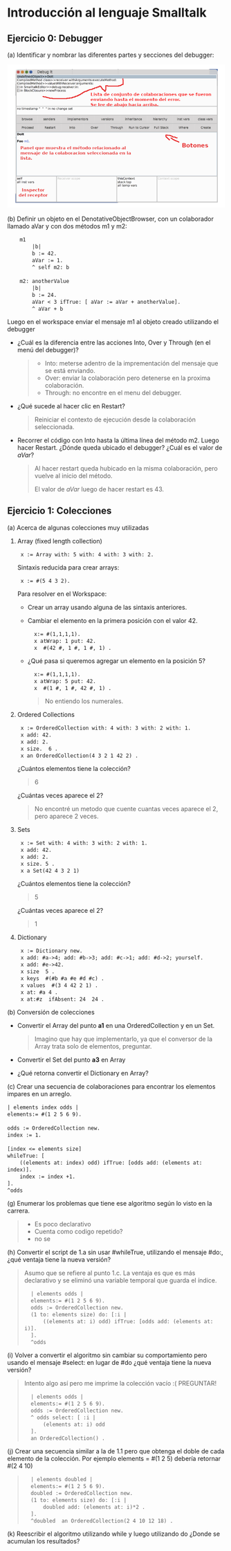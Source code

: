 # Introducción al lenguaje Smalltalk

## Ejercicio 0: Debugger
(a) Identificar y nombrar las diferentes partes y secciones del debugger:

![](https://github.com/malei-dc/IS1/blob/main/Ejercicios/Parte1/imgs/ej0a.png)

(b) Definir un objeto en el DenotativeObjectBrowser, con un colaborador llamado aVar
y con dos métodos m1 y m2:

        m1
            |b|
            b := 42.
            aVar := 1.
            ^ self m2: b

        m2: anotherValue
            |b|
            b := 24.
            aVar < 3 ifTrue: [ aVar := aVar + anotherValue].
            ^ aVar + b
    
Luego en el workspace enviar el mensaje m1 al objeto creado utilizando el debugger

- ¿Cuál es la diferencia entre las acciones Into, Over y Through (en el menú del debugger)?

    >- Into: meterse adentro de la imprementación del mensaje que se está enviando.
    >- Over: enviar la colaboración pero detenerse en la proxima colaboración.
    >- Through: no encontre en el menu del debugger.

- ¿Qué sucede al hacer clic en Restart?

    > Reiniciar el contexto de ejecución desde la colaboración seleccionada.

- Recorrer el código con Into hasta la última línea del método m2. Luego hacer Restart. ¿Dónde queda ubicado el debugger? ¿Cuál es el valor de $aVar$?

    > Al hacer restart queda hubicado en la misma colaboración, pero vuelve al inicio del método.
    >
    > El valor de $aVar$ luego de hacer restart es 43.

## Ejercicio 1: Colecciones

(a) Acerca de algunas colecciones muy utilizadas

1. Array (fixed length collection)

        x := Array with: 5 with: 4 with: 3 with: 2.
    
    Sintaxis reducida para crear arrays:

        x := #(5 4 3 2).

    Para resolver en el Workspace:

    - Crear un array usando alguna de las sintaxis anteriores.
    - Cambiar el elemento en la primera posición con el valor 42.

            x:= #(1,1,1,1).
            x atWrap: 1 put: 42.
            x  #(42 #, 1 #, 1 #, 1) .

    - ¿Qué pasa si queremos agregar un elemento en la posición 5?

            x:= #(1,1,1,1). 
            x atWrap: 5 put: 42.
            x  #(1 #, 1 #, 42 #, 1) .
        
        > No entiendo los numerales.

2. Ordered Collections

        x := OrderedCollection with: 4 with: 3 with: 2 with: 1.
        x add: 42.
        x add: 2.
        x size.  6 .
        x an OrderedCollection(4 3 2 1 42 2) .

    ¿Cuántos elementos tiene la colección?

    > 6

    ¿Cuántas veces aparece el 2?

    > No encontré un metodo que cuente cuantas veces aparece el 2, pero aparece 2 veces.

3. Sets

        x := Set with: 4 with: 3 with: 2 with: 1.
        x add: 42.
        x add: 2.
        x size. 5 .
        x a Set(42 4 3 2 1) 

    ¿Cuántos elementos tiene la colección?

    > 5

    ¿Cuántas veces aparece el 2?

    > 1

4. Dictionary

        x := Dictionary new.
        x add: #a->4; add: #b->3; add: #c->1; add: #d->2; yourself.
        x add: #e->42.
        x size  5 .
        x keys  #(#b #a #e #d #c) .
        x values  #(3 4 42 2 1) .
        x at: #a 4 .
        x at:#z  ifAbsent: 24  24 .

(b) Conversión de colecciones

- Convertir el Array del punto **a1** en una OrderedCollection y en un Set.

    > Imagino que hay que implementarlo, ya que el conversor de la Array trata solo de elementos, preguntar.

- Convertir el Set del punto **a3** en Array

- ¿Qué retorna convertir el Dictionary en Array?

(c) Crear una secuencia de colaboraciones para encontrar los elementos impares en un arreglo.

    | elements index odds | 
    elements:= #(1 2 5 6 9).
    
    odds := OrderedCollection new. 
    index := 1.
    
    [index <= elements size] 
    whileTrue: [
        ((elements at: index) odd) ifTrue: [odds add: (elements at: index)]. 
        index := index +1.
    ].
    ^odds

(g) Enumerar los problemas que tiene ese algoritmo según lo visto en la carrera.

> - Es poco declarativo
> - Cuenta como codigo repetido?
> - no se

(h) Convertir el script de 1.a sin usar #whileTrue, utilizando el mensaje #do:, ¿qué ventaja tiene la nueva versión?

> Asumo que se refiere al punto 1.c. La ventaja es que es más declarativo y se eliminó una variable temporal que guarda el índice.
>
>       | elements odds |
>       elements:= #(1 2 5 6 9).
>       odds := OrderedCollection new.
>       (1 to: elements size) do: [:i |
>           ((elements at: i) odd) ifTrue: [odds add: (elements at: i)].
>       ].
>       ^odds 

(i) Volver a convertir el algoritmo sin cambiar su comportamiento pero usando el mensaje #select: en lugar de #do ¿qué ventaja tiene la nueva versión?

> Intento algo así pero me imprime la colección vacío :( PREGUNTAR!
>
>       | elements odds |
>       elements:= #(1 2 5 6 9).
>       odds := OrderedCollection new.
>       ^ odds select: [ :i |
>	        (elements at: i) odd
>  	    ].
>       an OrderedCollection() .

(j) Crear una secuencia similar a la de 1.1 pero que obtenga el doble de cada elemento de la colección. Por ejemplo elements = #(1 2 5) debería retornar #(2 4 10)

>       | elements doubled |
>       elements:= #(1 2 5 6 9).
>       doubled := OrderedCollection new.
>       (1 to: elements size) do: [:i |
>   	    doubled add: (elements at: i)*2 .
>       ].
>       ^doubled  an OrderedCollection(2 4 10 12 18) .

(k) Reescribir el algoritmo utilizando while y luego utilizando do ¿Donde se acumulan los resultados?
